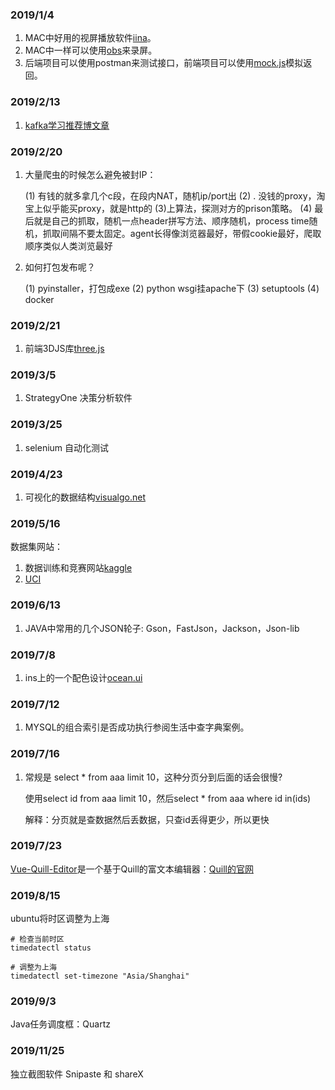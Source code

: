 ### 2019/1/4
1. MAC中好用的视屏播放软件[iina](https://www.iina.io/)。
2. MAC中一样可以使用[obs](https://obsproject.com/)来录屏。
3. 后端项目可以使用postman来测试接口，前端项目可以使用[mock.js](http://mockjs.com/)模拟返回。

### 2019/2/13
1. [kafka学习推荐博文章](http://www.jasongj.com/categories/Kafka/)

### 2019/2/20

1. 大量爬虫的时候怎么避免被封IP：

   (1) 有钱的就多拿几个c段，在段内NAT，随机ip/port出
   (2) . 没钱的proxy，淘宝上似乎能买proxy，就是http的
   (3)上算法，探测对方的prison策略。
   (4) 最后就是自己的抓取，随机一点header拼写方法、顺序随机，process time随机，抓取间隔不要太固定。agent长得像浏览器最好，带假cookie最好，爬取顺序类似人类浏览最好

2. 如何打包发布呢？

   (1) pyinstaller，打包成exe
   (2) python wsgi挂apache下
   (3) setuptools
   (4) docker

### 2019/2/21

1. 前端3DJS库[three.js](https://threejs.org/)

### 2019/3/5

1. StrategyOne 决策分析软件

### 2019/3/25
1. selenium  自动化测试


### 2019/4/23
1. 可视化的数据结构[visualgo.net](https://visualgo.net/en)

### 2019/5/16

数据集网站：
1. 数据训练和竞赛网站[kaggle](https://www.kaggle.com/datasets)
2. [UCI](http://archive.ics.uci.edu/ml/index.php)

### 2019/6/13
1. JAVA中常用的几个JSON轮子: Gson，FastJson，Jackson，Json-lib

### 2019/7/8

1. ins上的一个配色设计[ocean.ui](https://www.instagram.com/ocean.ui/)

### 2019/7/12

1. MYSQL的组合索引是否成功执行参阅生活中查字典案例。

### 2019/7/16

1. 常规是 select * from aaa limit 10，这种分页分到后面的话会很慢?

   使用select id from aaa limit 10，然后select * from aaa where id in(ids)

   解释：分页就是查数据然后丢数据，只查id丢得更少，所以更快

### 2019/7/23

[Vue-Quill-Editor](https://github.com/surmon-china/vue-quill-editor)是一个基于Quill的富文本编辑器：[Quill的官网](https://quilljs.com/)



### 2019/8/15

ubuntu将时区调整为上海

```shell
# 检查当前时区
timedatectl status

# 调整为上海
timedatectl set-timezone "Asia/Shanghai"
```



### 2019/9/3

Java任务调度框：Quartz



### 2019/11/25

独立截图软件 Snipaste  和 shareX